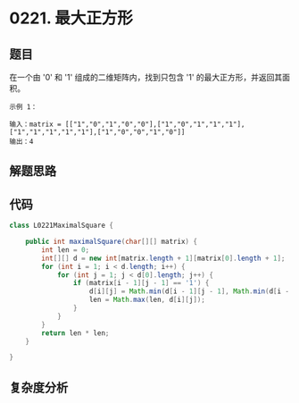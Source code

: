 # 0221. 最大正方形

## 题目
在一个由 '0' 和 '1' 组成的二维矩阵内，找到只包含 '1' 的最大正方形，并返回其面积。


```
示例 1：

输入：matrix = [["1","0","1","0","0"],["1","0","1","1","1"],["1","1","1","1","1"],["1","0","0","1","0"]]
输出：4

```

## 解题思路


## 代码
```java
class L0221MaximalSquare {

    public int maximalSquare(char[][] matrix) {
        int len = 0;
        int[][] d = new int[matrix.length + 1][matrix[0].length + 1];
        for (int i = 1; i < d.length; i++) {
            for (int j = 1; j < d[0].length; j++) {
                if (matrix[i - 1][j - 1] == '1') {
                    d[i][j] = Math.min(d[i - 1][j - 1], Math.min(d[i - 1][j], d[i][j - 1])) + 1;
                    len = Math.max(len, d[i][j]);
                }
            }
        }
        return len * len;
    }

}
```

## 复杂度分析

